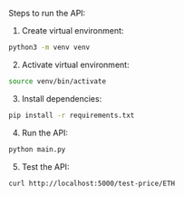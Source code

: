 Steps to run the API:

1. Create virtual environment:

```bash
python3 -m venv venv
```

2. Activate virtual environment:

```bash
source venv/bin/activate
```

3. Install dependencies:

```bash
pip install -r requirements.txt
```

4. Run the API:

```bash
python main.py
```

5. Test the API:

```bash
curl http://localhost:5000/test-price/ETH
```